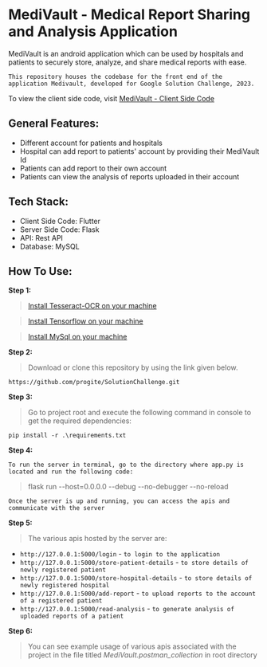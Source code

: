 # MediVault - Medical Report Sharing and Analysis Application
MediVault is an android application which can be used by hospitals and patients to securely store, analyze, and share medical reports with ease.

```This repository houses the codebase for the front end of the application Medivault, developed for Google Solution Challenge, 2023. ```

To view the client side code, visit [MediVault - Client Side Code](https://github.com/PriyaDebo/MediVault/)


## General Features:
- Different account for patients and hospitals
- Hospital can add report to patients' account by providing their MediVault Id
- Patients can add report to their own account
- Patients can view the analysis of reports uploaded in their account

## Tech Stack:
- Client Side Code: Flutter
- Server Side Code: Flask
- API: Rest API
- Database: MySQL

## How To Use:
**Step 1:**
>[Install Tesseract-OCR on your machine](https://github.com/tesseract-ocr/tessdoc)

>[Install Tensorflow on your machine](https://www.tensorflow.org/install/pip)

>[Install MySql on your machine](https://dev.mysql.com/downloads/installer/)


**Step 2:**
>Download or clone this repository by using the link given below.
```
https://github.com/progite/SolutionChallenge.git
```
**Step 3:**
>Go to project root and execute the following command in console to get the required dependencies:
```
pip install -r .\requirements.txt
```
**Step 4:**

```To run the server in terminal, go to the directory where app.py is located and run the following code:```
>flask run --host=0.0.0.0 --debug --no-debugger --no-reload

```Once the server is up and running, you can access the apis and communicate with the server```

**Step 5:**
>The various apis hosted by the server are:
* `http://127.0.0.1:5000/login` - ```to login to the application ```
* `http://127.0.0.1:5000/store-patient-details` - ```to store details of newly registered patient ```
* `http://127.0.0.1:5000/store-hospital-details` - ```to store details of newly registered hospital```
* `http://127.0.0.1:5000/add-report` - ```to upload reports to the account of a registered patient```
* `http://127.0.0.1:5000/read-analysis` - ```to generate analysis of uploaded reports of a patient```

**Step 6:**
>You can see example usage of various apis associated with the project in the file titled 
*MediVault.postman_collection* in root directory

